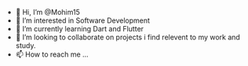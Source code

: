 - 👋 Hi, I’m @Mohim15
- 👀 I’m interested in Software Development
- 🌱 I’m currently learning Dart and Flutter
- 💞️ I’m looking to collaborate on projects i find relevent to my work and study.
- 📫 How to reach me ...

<!---
Mohim15/Mohim15 is a ✨ special ✨ repository because its `README.md` (this file) appears on your GitHub profile.
You can click the Preview link to take a look at your changes.
--->
